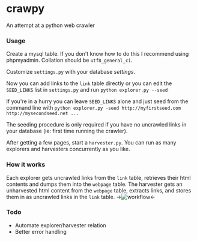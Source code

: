 # crawpy
An attempt at a python web crawler

### Usage

Create a mysql table. If you don't know how to do this I recommend using phpmyadmin. Collation should be `utf8_general_ci`.

Customize `settings.py` with your database *settings*.

Now you can add links to the `link` table directly or you can edit the `SEED_LINKS` list in `settings.py` and run `python explorer.py --seed`

If you're in a hurry you can leave `SEED_LINKS` alone and just seed from the command line with `python explorer.py -seed http://myfirstseed.com http://mysecondseed.net ...`

The seeding procedure is only required if you have no uncrawled links in your database (ie: first time running the crawler).

After getting a few pages, start a `harvester.py`.
You can run as many explorers and harvesters concurrently as you like.

### How it works
Each explorer gets uncrawled links from the `link` table, retrieves their html contents and dumps them into the `webpage` table.
The harvester gets an unharvested html content from the `webpage` table, extracts links, and stores them in as uncrawled links in the `link` table.
->![workflow](http://i.imgur.com/QV05o.jpg)<-

### Todo

* Automate explorer/harvester relation
* Better error handling
